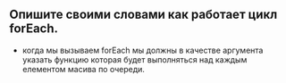 ## Опишите своими словами как работает цикл forEach.
- когда мы вызываем forEach мы должны в качестве аргумента указать функцию которая будет выполняться над каждым елементом масива по очереди.

